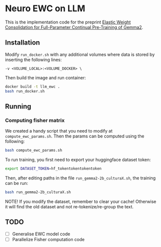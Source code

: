 # Neuro EWC on LLM

This is the implementation code for the preprint [Elastic Weight Consolidation for Full-Parameter Continual Pre-Training of Gemma2](https://arxiv.org/abs/2505.05946).

## Installation

Modify `run_docker.sh` with any additional volumes where data is stored
by inserting the following lines:

`-v <VOLUME_LOCAL>:<VOLUME_DOCKER> \`

Then build the image and run container:
```bash
docker build -t llm_ewc .
bash run_docker.sh
```

## Running

### Computing fisher matrix

We created a handy script that you need to modify at `compute_ewc_params.sh`.
Then the params can be computed using the following:

```bash
bash compute_ewc_params.sh
```

To run training, you first need to export your huggingface dataset token:
```bash
export DATASET_TOKEN=hf_tokentokentokentoken
```

Then, after editing paths in the file `run_gemma2-2b_culturaX.sh`, the training can be run:

```bash
bash run_gemma2-2b_culturaX.sh
```

NOTE!
If you modify the dataset, remember to clear your cache!
Otherwise it will find the old dataset and not re-tokenize/re-group the text.

## TODO
- [ ] Generalise EWC model code
- [ ] Parallelize Fisher computation code
